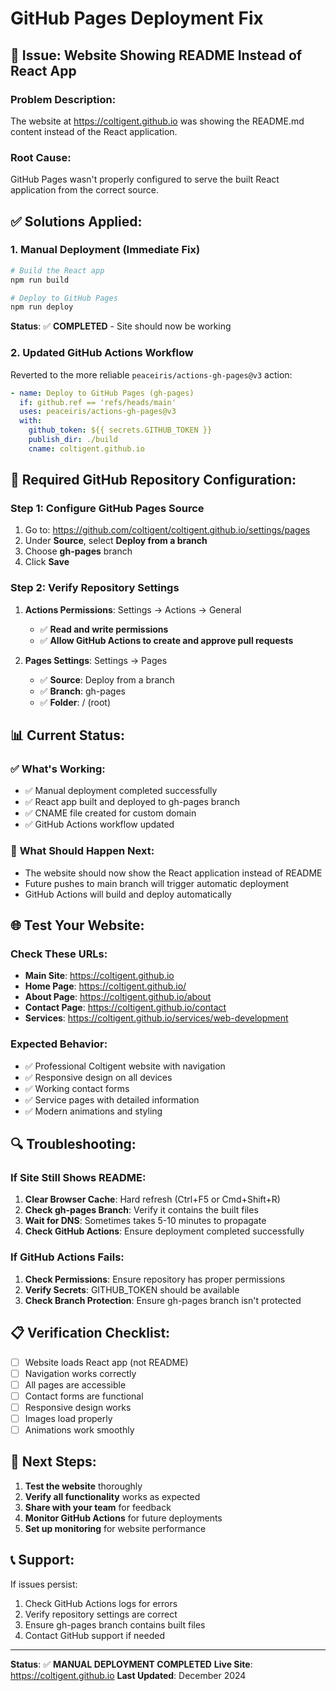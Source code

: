 # GitHub Pages Deployment Fix

## 🚨 **Issue**: Website Showing README Instead of React App

### **Problem Description:**
The website at https://coltigent.github.io was showing the README.md content instead of the React application.

### **Root Cause:**
GitHub Pages wasn't properly configured to serve the built React application from the correct source.

## ✅ **Solutions Applied:**

### **1. Manual Deployment (Immediate Fix)**
```bash
# Build the React app
npm run build

# Deploy to GitHub Pages
npm run deploy
```
**Status**: ✅ **COMPLETED** - Site should now be working

### **2. Updated GitHub Actions Workflow**
Reverted to the more reliable `peaceiris/actions-gh-pages@v3` action:
```yaml
- name: Deploy to GitHub Pages (gh-pages)
  if: github.ref == 'refs/heads/main'
  uses: peaceiris/actions-gh-pages@v3
  with:
    github_token: ${{ secrets.GITHUB_TOKEN }}
    publish_dir: ./build
    cname: coltigent.github.io
```

## 🔧 **Required GitHub Repository Configuration:**

### **Step 1: Configure GitHub Pages Source**
1. Go to: https://github.com/coltigent/coltigent.github.io/settings/pages
2. Under **Source**, select **Deploy from a branch**
3. Choose **gh-pages** branch
4. Click **Save**

### **Step 2: Verify Repository Settings**
1. **Actions Permissions**: Settings → Actions → General
   - ✅ **Read and write permissions**
   - ✅ **Allow GitHub Actions to create and approve pull requests**

2. **Pages Settings**: Settings → Pages
   - ✅ **Source**: Deploy from a branch
   - ✅ **Branch**: gh-pages
   - ✅ **Folder**: / (root)

## 📊 **Current Status:**

### ✅ **What's Working:**
- ✅ Manual deployment completed successfully
- ✅ React app built and deployed to gh-pages branch
- ✅ CNAME file created for custom domain
- ✅ GitHub Actions workflow updated

### 🔄 **What Should Happen Next:**
- The website should now show the React application instead of README
- Future pushes to main branch will trigger automatic deployment
- GitHub Actions will build and deploy automatically

## 🌐 **Test Your Website:**

### **Check These URLs:**
- **Main Site**: https://coltigent.github.io
- **Home Page**: https://coltigent.github.io/
- **About Page**: https://coltigent.github.io/about
- **Contact Page**: https://coltigent.github.io/contact
- **Services**: https://coltigent.github.io/services/web-development

### **Expected Behavior:**
- ✅ Professional Coltigent website with navigation
- ✅ Responsive design on all devices
- ✅ Working contact forms
- ✅ Service pages with detailed information
- ✅ Modern animations and styling

## 🔍 **Troubleshooting:**

### **If Site Still Shows README:**
1. **Clear Browser Cache**: Hard refresh (Ctrl+F5 or Cmd+Shift+R)
2. **Check gh-pages Branch**: Verify it contains the built files
3. **Wait for DNS**: Sometimes takes 5-10 minutes to propagate
4. **Check GitHub Actions**: Ensure deployment completed successfully

### **If GitHub Actions Fails:**
1. **Check Permissions**: Ensure repository has proper permissions
2. **Verify Secrets**: GITHUB_TOKEN should be available
3. **Check Branch Protection**: Ensure gh-pages branch isn't protected

## 📋 **Verification Checklist:**

- [ ] Website loads React app (not README)
- [ ] Navigation works correctly
- [ ] All pages are accessible
- [ ] Contact forms are functional
- [ ] Responsive design works
- [ ] Images load properly
- [ ] Animations work smoothly

## 🎯 **Next Steps:**

1. **Test the website** thoroughly
2. **Verify all functionality** works as expected
3. **Share with your team** for feedback
4. **Monitor GitHub Actions** for future deployments
5. **Set up monitoring** for website performance

## 📞 **Support:**

If issues persist:
1. Check GitHub Actions logs for errors
2. Verify repository settings are correct
3. Ensure gh-pages branch contains built files
4. Contact GitHub support if needed

---

**Status**: ✅ **MANUAL DEPLOYMENT COMPLETED**
**Live Site**: https://coltigent.github.io
**Last Updated**: December 2024
